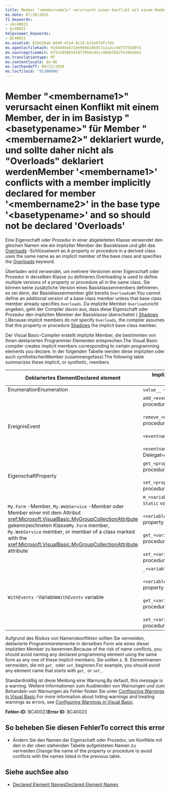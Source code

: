 ```yaml
---
title: Member "<membername1>" verursacht einen Konflikt mit einem Member, der in im Basistyp "<basetypename>" für Member "<membername2>" deklariert wurde, und sollte daher nicht als "Overloads" deklariert werden
ms.date: 07/20/2015
f1_keywords:
- vbc40023
- bc40023
helpviewer_keywords:
- BC40023
ms.assetid: 82bb29a6-8d49-47a4-8c19-b21e97dfc7de
ms.openlocfilehash: 91dd49deb72e696961dbd57a1a3cc0475f55d974
ms.sourcegitcommit: bf5c5850654187705bc94cc40ebfb62fe346ab02
ms.translationtype: MT
ms.contentlocale: de-DE
ms.lasthandoff: 09/23/2020
ms.locfileid: "91100606"
---
```

# <a name="member-membername1-conflicts-with-a-member-implicitly-declared-for-member-membername2-in-the-base-type-basetypename-and-so-should-not-be-declared-overloads"></a><span data-ttu-id="d5e26-102">Member "\<membername1>" verursacht einen Konflikt mit einem Member, der in im Basistyp "\<basetypename>" für Member "\<membername2>" deklariert wurde, und sollte daher nicht als "Overloads" deklariert werden</span><span class="sxs-lookup"><span data-stu-id="d5e26-102">Member '\<membername1>' conflicts with a member implicitly declared for member '\<membername2>' in the base type '\<basetypename>' and so should not be declared 'Overloads'</span></span>

<span data-ttu-id="d5e26-103">Eine Eigenschaft oder Prozedur in einer abgeleiteten Klasse verwendet den gleichen Namen wie ein impliziter Member der Basisklasse und gibt das [Overloads](../language-reference/modifiers/overloads.md) -Schlüsselwort an.</span><span class="sxs-lookup"><span data-stu-id="d5e26-103">A property or procedure in a derived class uses the same name as an implicit member of the base class and specifies the [Overloads](../language-reference/modifiers/overloads.md) keyword.</span></span>  
  
 <span data-ttu-id="d5e26-104">Überladen wird verwendet, um mehrere Versionen einer Eigenschaft oder Prozedur in derselben Klasse zu definieren.</span><span class="sxs-lookup"><span data-stu-id="d5e26-104">Overloading is used to define multiple versions of a property or procedure all in the same class.</span></span> <span data-ttu-id="d5e26-105">Sie können keine zusätzliche Version eines Basisklassenmembers definieren, es sei denn, der Basisklassenmember gibt bereits `Overloads`an.</span><span class="sxs-lookup"><span data-stu-id="d5e26-105">You cannot define an additional version of a base class member unless that base class member already specifies `Overloads`.</span></span> <span data-ttu-id="d5e26-106">Da implizite Member `Overloads`nicht angeben, geht der Compiler davon aus, dass diese Eigenschaft oder Prozedur den impliziten Member der Basisklasse überschattet ( [Shadows](../language-reference/modifiers/shadows.md) ).</span><span class="sxs-lookup"><span data-stu-id="d5e26-106">Because implicit members do not specify `Overloads`, the compiler assumes that this property or procedure [Shadows](../language-reference/modifiers/shadows.md) the implicit base class member.</span></span>  
  
 <span data-ttu-id="d5e26-107">Der Visual Basic-Compiler erstellt implizite Member, die bestimmten von Ihnen deklarierten Programmier Elementen entsprechen.</span><span class="sxs-lookup"><span data-stu-id="d5e26-107">The Visual Basic compiler creates implicit members corresponding to certain programming elements you declare.</span></span> <span data-ttu-id="d5e26-108">In der folgenden Tabelle werden diese impliziten oder auch *synthetischen*Member zusammengefasst.</span><span class="sxs-lookup"><span data-stu-id="d5e26-108">The following table summarizes these implicit, or *synthetic*, members.</span></span>  
  
|<span data-ttu-id="d5e26-109">Deklariertes Element</span><span class="sxs-lookup"><span data-stu-id="d5e26-109">Declared element</span></span>|<span data-ttu-id="d5e26-110">Implizit erstellte Member</span><span class="sxs-lookup"><span data-stu-id="d5e26-110">Implicitly created members</span></span>|  
|----------------------|--------------------------------|  
|<span data-ttu-id="d5e26-111">Enumeration</span><span class="sxs-lookup"><span data-stu-id="d5e26-111">Enumeration</span></span>|<span data-ttu-id="d5e26-112">`value__` -Member</span><span class="sxs-lookup"><span data-stu-id="d5e26-112">`value__` member</span></span>|  
|<span data-ttu-id="d5e26-113">Ereignis</span><span class="sxs-lookup"><span data-stu-id="d5e26-113">Event</span></span>|<span data-ttu-id="d5e26-114">`add_<eventname>` -Prozedur</span><span class="sxs-lookup"><span data-stu-id="d5e26-114">`add_<eventname>` procedure</span></span><br /><br /> <span data-ttu-id="d5e26-115">`remove_<eventname>` -Prozedur</span><span class="sxs-lookup"><span data-stu-id="d5e26-115">`remove_<eventname>` procedure</span></span><br /><br /> <span data-ttu-id="d5e26-116">`<eventname>Event` -Feld</span><span class="sxs-lookup"><span data-stu-id="d5e26-116">`<eventname>Event` field</span></span><br /><br /> <span data-ttu-id="d5e26-117">`<eventname>EventHandler`-Delegat</span><span class="sxs-lookup"><span data-stu-id="d5e26-117">`<eventname>EventHandler` delegate</span></span>|  
|<span data-ttu-id="d5e26-118">Eigenschaft</span><span class="sxs-lookup"><span data-stu-id="d5e26-118">Property</span></span>|<span data-ttu-id="d5e26-119">`get_<propertyname>` -Prozedur</span><span class="sxs-lookup"><span data-stu-id="d5e26-119">`get_<propertyname>` procedure</span></span><br /><br /> <span data-ttu-id="d5e26-120">`set_<propertyname>` -Prozedur</span><span class="sxs-lookup"><span data-stu-id="d5e26-120">`set_<propertyname>` procedure</span></span>|  
|<span data-ttu-id="d5e26-121">`My.Form` -Member, `My.WebService` -Member oder Member einer mit dem Attribut <xref:Microsoft.VisualBasic.MyGroupCollectionAttribute> gekennzeichneten Klasse</span><span class="sxs-lookup"><span data-stu-id="d5e26-121">`My.Form` member, `My.WebService` member, or member of a class marked with the <xref:Microsoft.VisualBasic.MyGroupCollectionAttribute> attribute</span></span>|<span data-ttu-id="d5e26-122">`m_<variablename>``Static`Variable</span><span class="sxs-lookup"><span data-stu-id="d5e26-122">`m_<variablename>` `Static` variable</span></span><br /><br /> <span data-ttu-id="d5e26-123">`<variablename>` -Eigenschaft</span><span class="sxs-lookup"><span data-stu-id="d5e26-123">`<variablename>` property</span></span><br /><br /> <span data-ttu-id="d5e26-124">`get_<variablename>` -Prozedur</span><span class="sxs-lookup"><span data-stu-id="d5e26-124">`get_<variablename>` procedure</span></span><br /><br /> <span data-ttu-id="d5e26-125">`set_<variablename>` -Prozedur</span><span class="sxs-lookup"><span data-stu-id="d5e26-125">`set_<variablename>` procedure</span></span>|  
|<span data-ttu-id="d5e26-126">`WithEvents` -Variable</span><span class="sxs-lookup"><span data-stu-id="d5e26-126">`WithEvents` variable</span></span>|<span data-ttu-id="d5e26-127">`_<variablename>` -Variable</span><span class="sxs-lookup"><span data-stu-id="d5e26-127">`_<variablename>` variable</span></span><br /><br /> <span data-ttu-id="d5e26-128">`<variablename>` -Eigenschaft</span><span class="sxs-lookup"><span data-stu-id="d5e26-128">`<variablename>` property</span></span><br /><br /> <span data-ttu-id="d5e26-129">`get_<variablename>` -Prozedur</span><span class="sxs-lookup"><span data-stu-id="d5e26-129">`get_<variablename>` procedure</span></span><br /><br /> <span data-ttu-id="d5e26-130">`set_<variablename>` -Prozedur</span><span class="sxs-lookup"><span data-stu-id="d5e26-130">`set_<variablename>` procedure</span></span>|  
  
 <span data-ttu-id="d5e26-131">Aufgrund des Risikos von Namenskonflikten sollten Sie vermeiden, deklarierte Programmierelemente in derselben Form wie eines dieser impliziten Member zu benennen.</span><span class="sxs-lookup"><span data-stu-id="d5e26-131">Because of the risk of name conflicts, you should avoid naming any declared programming element using the same form as any one of these implicit members.</span></span> <span data-ttu-id="d5e26-132">Sie sollten z. B. Elementnamen vermeiden, die mit `get_` oder `set_`beginnen.</span><span class="sxs-lookup"><span data-stu-id="d5e26-132">For example, you should avoid any element name that starts with `get_` or `set_`.</span></span>  
  
 <span data-ttu-id="d5e26-133">Standardmäßig ist diese Meldung eine Warnung.</span><span class="sxs-lookup"><span data-stu-id="d5e26-133">By default, this message is a warning.</span></span> <span data-ttu-id="d5e26-134">Weitere Informationen zum Ausblenden von Warnungen und zum Behandeln von Warnungen als Fehler finden Sie unter [Configuring Warnings in Visual Basic](/visualstudio/ide/configuring-warnings-in-visual-basic).</span><span class="sxs-lookup"><span data-stu-id="d5e26-134">For more information about hiding warnings and treating warnings as errors, see [Configuring Warnings in Visual Basic](/visualstudio/ide/configuring-warnings-in-visual-basic).</span></span>  
  
 <span data-ttu-id="d5e26-135">**Fehler-ID:** BC40023</span><span class="sxs-lookup"><span data-stu-id="d5e26-135">**Error ID:** BC40023</span></span>  
  
## <a name="to-correct-this-error"></a><span data-ttu-id="d5e26-136">So beheben Sie diesen Fehler</span><span class="sxs-lookup"><span data-stu-id="d5e26-136">To correct this error</span></span>  
  
- <span data-ttu-id="d5e26-137">Ändern Sie den Namen der Eigenschaft oder Prozedur, um Konflikte mit den in der oben stehenden Tabelle aufgelisteten Namen zu vermeiden.</span><span class="sxs-lookup"><span data-stu-id="d5e26-137">Change the name of the property or procedure to avoid conflicts with the names listed in the previous table.</span></span>  
  
## <a name="see-also"></a><span data-ttu-id="d5e26-138">Siehe auch</span><span class="sxs-lookup"><span data-stu-id="d5e26-138">See also</span></span>

- [<span data-ttu-id="d5e26-139">Declared Element Names</span><span class="sxs-lookup"><span data-stu-id="d5e26-139">Declared Element Names</span></span>](../programming-guide/language-features/declared-elements/declared-element-names.md)
